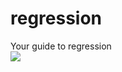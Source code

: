 # regression
Your guide to regression  
![](https://www.google.com/url?sa=i&source=images&cd=&ved=2ahUKEwjGrpXDrfPkAhUJqo8KHdNyDwUQjRx6BAgBEAQ&url=https%3A%2F%2F1stclasseconomics.com%2Feconometrics-jokes%2F&psig=AOvVaw0OJkqEiIsEF5PVKr2P1Yc3&ust=1569754314651403)
